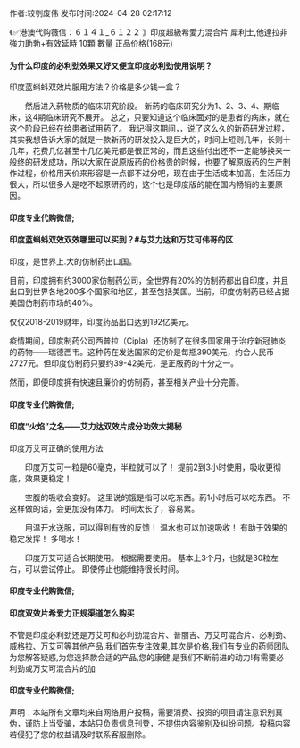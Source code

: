 <p>作者:较刳废伟 发布时间:2024-04-28 02:17:12</p>
<p>《✅港澳代购薇信：６１４１_６１２２ 》印度超級希愛力混合片 犀利士,他達拉非 強力助勃+有效延時 10顆 數量 正品价格(168元) </p>
									<h4>为什么印度的必利劲效果又好又便宜印度必利劲使用说明？</h4><p>印度蓝蝌蚪双效片服用方法？价格是多少钱一盒？</p><p>　　然后进入葯物质的临床研究阶段。 新葯的临床研究分为1、2、3、4、期临床，这4期临床研究不展开。 总之，只要知道这个临床面对的是患者的病床，就在这个阶段已经在给患者试用葯了。 我记得这期间，，说了这么久的新药研发过程，其实我想告诉大家的就是一款新药的研发投入是巨大的，时间上短则几年，长则十几年，花费几亿甚至十几亿美元都是很正常的，而且这些付出还不一定能够换来一般终的研发成功，所以大家在说原版药的价格贵的时候，也要了解原版药的生产制作过程，价格用天价来形容是一点都不过分吧，现在由于生活成本加高，生活压力很大，所以很多人是吃不起原研药的，这个也是印度版的能在国内畅销的主要原因。</p><p></p><h4>	印度专业代购微信;</h4><p></p><h4>印度蓝蝌蚪双效双效哪里可以买到？#与艾力达和万艾可伟哥的区</h4><p>印度，是世界上.大的仿制药出口国。</p><p>目前，印度拥有约3000家仿制药公司，全世界有20%的仿制药都出自印度，并且出口到世界各地200多个国家和地区，甚至包括美国。当前，印度仿制药已经占据美国仿制药市场的40%。</p><p>仅仅2018-2019财年，印度药品出口达到192亿美元。</p><p>疫情期间，印度制药公司西普拉（Cipla）还仿制了在很多国家用于治疗新冠肺炎的药物——瑞德西韦。这种药在发达国家的定价是每瓶390美元，约合人民币2727元。但印度仿制药只要约39-42美元，是正版药的十分之一。</p><p>然而，即便印度拥有快速且廉价的仿制药，甚至相关产业十分完善。</p><p></p><h4>	印度专业代购微信;</h4><p></p><h4>印度“火焰”之名——艾力达双效片成分功效大揭秘</h4><p>印度万艾可正确的使用方法</p><p>　　印度万艾可一粒是60毫克，半粒就可以了！ 提前2到3小时使用，吸收更彻底，效果更稳定！</p><p>　　空腹的吸收会变好。 这里说的饿是指可以吃东西。葯1小时后可以吃东西。 不这样做的话，会更加没有体力。 时间太长了，容易累。</p><p>　　用温开水送服，可以得到有效的反馈！ 温水也可以加速吸收！ 有助于效果的稳定发挥！ 多喝水！</p><p>　　印度万艾可适合长期使用。 根据需要使用。 基本上3个月，也就是30粒左右，可以尝试停止。 即使停止也能维持很长时间。</p><p></p><h4>	印度专业代购微信;</h4><p></p><h4>印度双效片希爱力正规渠道怎么购买</h4><p>不管是印度必利劲还是万艾可和必利劲混合片、普丽吉、万艾可混合片、必利劲、威格拉、万艾可等其他产品,我们首先专注效果,其次是价格,我们有专业的药师团队为您解答疑惑,为您选择款合适的产品,您的康健,是我们不断前进的动力!有需要必利劲或万艾可混合片的加</p><p></p><h4>	印度专业代购微信;</h4>				声明：本站所有文章均来自网络用户投稿，需要消费、投资的项目请注意识别真伪，谨防上当受骗，本站只负责信息刊登，不提供内容鉴别及纠纷问题。投稿内容若侵犯了您的权益请及时联系客服删除。				
